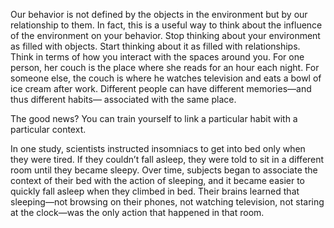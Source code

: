Our behavior is not defined by the objects in the environment but
by our relationship to them. In fact, this is a useful way to think about
the influence of the environment on your behavior. Stop thinking
about your environment as filled with objects. Start thinking about it
as filled with relationships. Think in terms of how you interact with
the spaces around you. For one person, her couch is the place where
she reads for an hour each night. For someone else, the couch is where
he watches television and eats a bowl of ice cream after work. Different
people can have different memories—and thus different habits—
associated with the same place.

The good news? You can train yourself to link a particular habit
with a particular context.

In one study, scientists instructed insomniacs to get into bed only
when they were tired. If they couldn’t fall asleep, they were told to sit
in a different room until they became sleepy. Over time, subjects
began to associate the context of their bed with the action of sleeping,
and it became easier to quickly fall asleep when they climbed in bed.
Their brains learned that sleeping—not browsing on their phones, not
watching television, not staring at the clock—was the only action that
happened in that room.